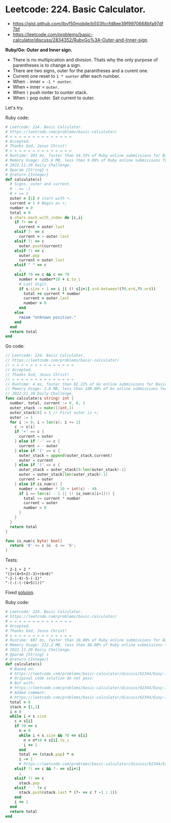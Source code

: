 # Leetcode: 224. Basic Calculator.

- https://gist.github.com/lbvf50mobile/b503fccfd8ee39f9970668bfa97df7bf
- https://leetcode.com/problems/basic-calculator/discuss/2834352/RubyGo%3A-Outer-and-Inner-sign.

**Ruby/Go: Outer and Inner sign.**

- There is no multipication and division. Thats why the only purpose of parentheses is to change a sign.
- There are two signs, outer for the parantheses and a curent one.
- Current one reset to `1 * ounter` after each number.
- When `-`  inner = `-1 * ounter`.
- When `+`  inner = `outer`.
- When `(` push innter to ounter stack.
- When `)` pop outer. Set current to outer.

Let's try.

Ruby code:
```Ruby
# Leetcode: 224. Basic Calculator.
# https://leetcode.com/problems/basic-calculator/
# = = = = = = = = = = = = = =
# Accepted.
# Thanks God, Jesus Christ!
# = = = = = = = = = = = = = =
# Runtime: 283 ms, faster than 54.55% of Ruby online submissions for Basic Calculator.
# Memory Usage: 225.6 MB, less than 9.09% of Ruby online submissions for Basic Calculator.
# 2022.11.20 Daily Challenge.
# @param {String} s
# @return {Integer}
def calculate(s)
  # Signs. outer and current.
  # - == -1
  # + == 1
  outer = [1] # start with +.
  current = 1 # Begin as +;
  number = 0
  total = 0
  s.chars.each_with_index do |c,i|
    if ?+ == c
      current = outer.last
    elsif ?- == c
      current = - outer.last
    elsif ?( == c
      outer.push(current)
    elsif ?) == c
      outer.pop
      current = outer.last
    elsif " " == c
      ;
    elsif ?0 <= c && c <= ?9
      number = number*10 + c.to_i
      # Last digit.
      if s.size - 1 == i || (! s[i+1].ord.between?(?0.ord,?9.ord)) 
        total += current * number
        current = outer.last
        number = 0
      end
    else
      raise "Unknown position."
    end
  end
  return total
end
```

Go code:
```Go
// Leetcode: 224. Basic Calculator.
// https://leetcode.com/problems/basic-calculator/
// = = = = = = = = = = = = = =
// Accepted.
// Thanks God, Jesus Christ!
// = = = = = = = = = = = = = =
// Runtime: 4 ms, faster than 82.22% of Go online submissions for Basic Calculator.
// Memory Usage: 2.8 MB, less than 100.00% of Go online submissions for Basic Calculator.
// 2022.11.20 Daily Challenge.
func calculate(s string) int {
  number, total, current := 0, 0, 1
  outer_stack := make([]int,1)
  outer_stack[0] = 1 // First outer is +;
  outer := 1
  for i := 0; i < len(s); i += 1{
    c := s[i]
    if '+' == c {
      current = outer
    } else if '-' == c {
      current = - outer
    } else if '(' == c {
      outer_stack = append(outer_stack,current)
      outer = current
    } else if ')' == c {
      outer_stack = outer_stack[0:len(outer_stack)-1]
      outer = outer_stack[len(outer_stack)-1]
      current = outer
    } else if is_num(c) {
      number = number * 10 + int(c) - 48 
      if i == len(s) - 1 || (! is_num(s[i+1])) {
        total += current * number
        current = outer
        number = 0
      }
    }
  }
  return total
}

func is_num(c byte) bool{
  return '0' <= c &&  c <= '9';
}
```

Tests:
```"1 + 1"
" 2-1 + 2 "
"(1+(4+5+2)-3)+(6+8)"
"-2-(-4)-5-(-1)"
"-(-(-(-(4+5))))"
```



Fixed [soluion](https://leetcode.com/problems/basic-calculator/discuss/62344/Easy-18-lines-C%2B%2B-16-lines-Python).

Ruby code:
```Ruby
# Leetcode: 224. Basic Calculator.
# https://leetcode.com/problems/basic-calculator/
# = = = = = = = = = = = = = =
# Accepted.
# Thanks God, Jesus Christ!
# = = = = = = = = = = = = = =
# Runtime: 697 ms, faster than 10.00% of Ruby online submissions for Basic Calculator.
# Memory Usage: 212.2 MB, less than 40.00% of Ruby online submissions for Basic Calculator.
# 2022.11.20 Daily Challenge.
# @param {String} s
# @return {Integer}
def calculate(s)
  # Based on:
  # https://leetcode.com/problems/basic-calculator/discuss/62344/Easy-18-lines-C%2B%2B-16-lines-Python
  # Original code solution do not pass: 
  # But with: 
  # https://leetcode.com/problems/basic-calculator/discuss/62344/Easy-18-lines-C++-16-lines-Python/1674262
  # Added comment:
  # https://leetcode.com/problems/basic-calculator/discuss/62344/Easy-18-lines-C++-16-lines-Python/1690945
  total = 0
  stack = [1,1]
  i = 0
  while i < s.size
    c = s[i]
    if ?0 <= c
      n = 0
      while i < s.size && ?0 <= s[i]
        n = n*10 + s[i].to_i
        i += 1
      end
      total += (stack.pop) * n
      i -= 1
      # https://leetcode.com/problems/basic-calculator/discuss/62344/Easy-18-lines-C++-16-lines-Python/1674262
    elsif ?( == c && ?- == s[i+1]
      ;
    elsif ?) == c
      stack.pop
    elsif ' ' != c
      stack.push(stack.last * (?- == c ? -1 : 1))
    end
    i += 1
  end
  return total
end
```
